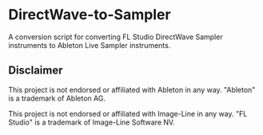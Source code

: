 # DirectWave-to-Sampler

A conversion script for converting FL Studio DirectWave Sampler instruments to Ableton Live Sampler instruments.

## Disclaimer

This project is not endorsed or affiliated with Ableton in any way. "Ableton" is a trademark of Ableton AG.

This project is not endorsed or affiliated with Image-Line in any way. "FL Studio" is a trademark of Image-Line Software NV.